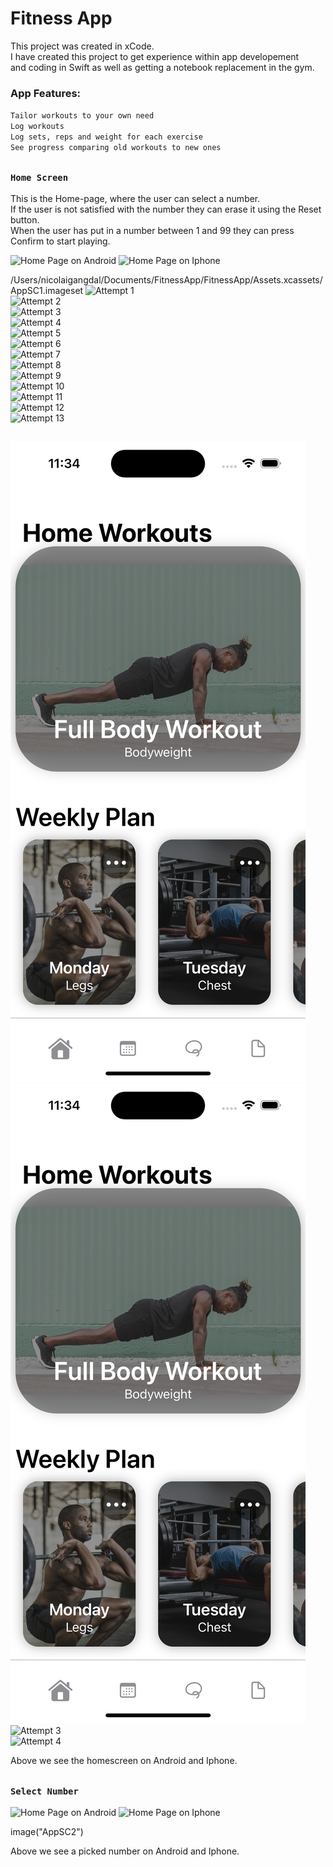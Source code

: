 # Fitness App


This project was created in xCode. <br />
I have created this project to get experience within app developement <br />
and coding in Swift as well as getting a notebook replacement in the gym. <br /> 

### App Features:

`Tailor workouts to your own need` <br />
`Log workouts` <br />
`Log sets, reps and weight for each exercise` <br />
`See progress comparing old workouts to new ones` <br />


##

### `Home Screen`

This is the Home-page, where the user can select a number. <br />
If the user is not satisfied with the number they can erase it using the Reset button. <br />
When the user has put in a number between 1 and 99 they can press Confirm to start playing. <br />

<div align="left">
<img src="Assets/AppSC1"" title="Home Page on Android" width="25%" hieght="25%">
<img src="Assets/AppSC2.png" title="Home Page on Iphone" width="25%" hieght="25%">
</div>

/Users/nicolaigangdal/Documents/FitnessApp/FitnessApp/Assets.xcassets/AppSC1.imageset
<img src="/Users/nicolaigangdal/Documents/FitnessApp/FitnessApp/Assets.xcassets/AppSC1.imageset/AppSC1.png" title="Attempt 1"> <br />
<img src="FitnessApp/Assets.xcassets/AppSC1.png" title="Attempt 2"> <br />
<img src="FitnessApp/FitnessApp/Assets.xcassets/AppSC1.png" title="Attempt 3"> <br />
<img src="AppSC1.png" title="Attempt 4"> <br />
<img src="/AppSC1.png" title="Attempt 5"> <br />
<img src="Assets/AppSC1.png" title="Attempt 6"> <br />
<img src="/Assets/AppSC1.png" title="Attempt 7"> <br />
<img src="assets/AppSC1.png" title="Attempt 8"> <br />
<img src="/assets/AppSC1.png" title="Attempt 9"> <br />
<img src="FitnessApp/Assets/AppSC1.png" title="Attempt 10"> <br />
<img src="/FitnessApp/Assets/AppSC1.png" title="Attempt 11"> <br />
<img src="FitnessApp/assets/AppSC1.png" title="Attempt 12"> <br />
<img src="/FitnessApp/assets/AppSC1.png" title="Attempt 13"> <br />
##
<img src="FitnessApp/Assets.xcassets/AppSC1.imageset/AppSC1.png" title="Attempt 1"> <br />
<img src="/FitnessApp/Assets.xcassets/AppSC1.imageset/AppSC1.png" title="Attempt 2"> <br />
<img src="FitnessApp/Assets.xcassets/AppSC1.png" title="Attempt 3"> <br />
<img src="/FitnessApp/Assets.xcassets/AppSC1.png" title="Attempt 4"> <br />



Above we see the homescreen on Android and Iphone.
##

### `Select Number`

<div align="left">
<img src="Assets/AppSC3.png" title="Home Page on Android" width="25%" hieght="25%" padding="20%">
<img src="FitnessApp/assets/AppSC4.png" title="Home Page on Iphone" width="25%" hieght="25%">
</div>

image("AppSC2")

Above we see a picked number on Android and Iphone.
##
